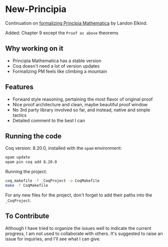 # New-Principia
Continuation on [formalizing Principia Mathematica](https://github.com/LogicalAtomist/principia) by Landon Elkind.

Added: Chapter 9 except the `Proof as above` theorems

## Why working on it
- Principia Mathematica has a stable version
- Coq doesn't need a lot of version updates
- Formalizing PM feels like climbing a mountain

## Features
- Forward style reasoning, pertaining the most flavor of original proof
- Nice proof architecture and clean, maybe beautiful proof window
- No 3rd party library involved so far, and instead, native and simple tactics
- Detailed comment to the best I can

## Running the code
Coq version: 8.20.0, installed with the `opam` environment:

```bash
opam update
opam pin coq add 8.20.0
```
Running the project:

```bash
coq_makefile -f _CoqProject -o CoqMakefile
make -f CoqMakefile
```

For any new files for the project, don't forget to add their paths into the `_CoqProject`.

## To Contribute
Although I have tried to organize the issues well to indicate the current progress, I am not used to collaborate with others. It's suggested to raise an issue for inquiries, and I'll see what I can give.
